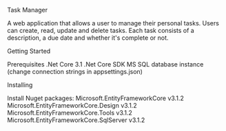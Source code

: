 Task Manager

A web application that allows a user to manage their personal tasks. Users can create, read, update and delete tasks. Each task consists of a description, a due date and whether it's complete or not.

Getting Started

Prerequisites
.Net Core 3.1
.Net Core SDK
MS SQL database instance
(change connection strings in appsettings.json)

Installing

Install Nuget packages:
Microsoft.EntityFrameworkCore v3.1.2
Microsoft.EntityFrameworkCore.Design v3.1.2
Microsoft.EntityFrameworkCore.Tools v3.1.2
Microsoft.EntityFrameworkCore.SqlServer v3.1.2
